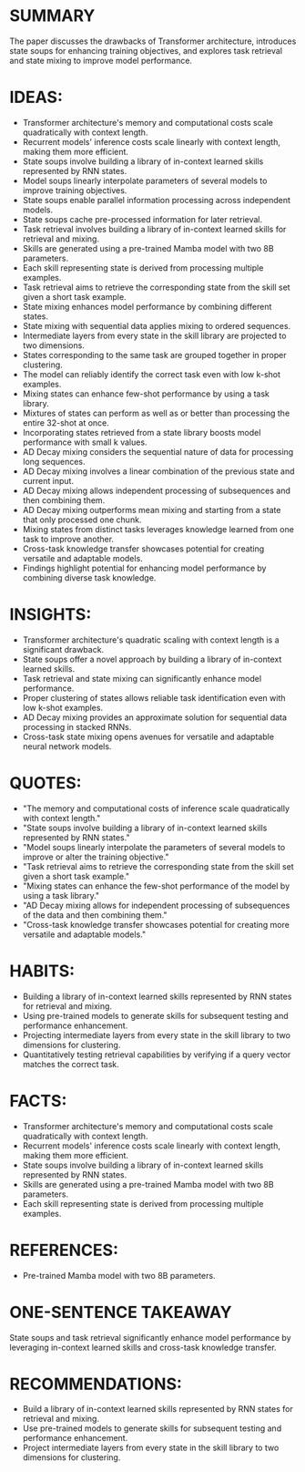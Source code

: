 # SUMMARY
The paper discusses the drawbacks of Transformer architecture, introduces state soups for enhancing training objectives, and explores task retrieval and state mixing to improve model performance.

# IDEAS:
- Transformer architecture's memory and computational costs scale quadratically with context length.
- Recurrent models' inference costs scale linearly with context length, making them more efficient.
- State soups involve building a library of in-context learned skills represented by RNN states.
- Model soups linearly interpolate parameters of several models to improve training objectives.
- State soups enable parallel information processing across independent models.
- State soups cache pre-processed information for later retrieval.
- Task retrieval involves building a library of in-context learned skills for retrieval and mixing.
- Skills are generated using a pre-trained Mamba model with two 8B parameters.
- Each skill representing state is derived from processing multiple examples.
- Task retrieval aims to retrieve the corresponding state from the skill set given a short task example.
- State mixing enhances model performance by combining different states.
- State mixing with sequential data applies mixing to ordered sequences.
- Intermediate layers from every state in the skill library are projected to two dimensions.
- States corresponding to the same task are grouped together in proper clustering.
- The model can reliably identify the correct task even with low k-shot examples.
- Mixing states can enhance few-shot performance by using a task library.
- Mixtures of states can perform as well as or better than processing the entire 32-shot at once.
- Incorporating states retrieved from a state library boosts model performance with small k values.
- AD Decay mixing considers the sequential nature of data for processing long sequences.
- AD Decay mixing involves a linear combination of the previous state and current input.
- AD Decay mixing allows independent processing of subsequences and then combining them.
- AD Decay mixing outperforms mean mixing and starting from a state that only processed one chunk.
- Mixing states from distinct tasks leverages knowledge learned from one task to improve another.
- Cross-task knowledge transfer showcases potential for creating versatile and adaptable models.
- Findings highlight potential for enhancing model performance by combining diverse task knowledge.

# INSIGHTS:
- Transformer architecture's quadratic scaling with context length is a significant drawback.
- State soups offer a novel approach by building a library of in-context learned skills.
- Task retrieval and state mixing can significantly enhance model performance.
- Proper clustering of states allows reliable task identification even with low k-shot examples.
- AD Decay mixing provides an approximate solution for sequential data processing in stacked RNNs.
- Cross-task state mixing opens avenues for versatile and adaptable neural network models.

# QUOTES:
- "The memory and computational costs of inference scale quadratically with context length."
- "State soups involve building a library of in-context learned skills represented by RNN states."
- "Model soups linearly interpolate the parameters of several models to improve or alter the training objective."
- "Task retrieval aims to retrieve the corresponding state from the skill set given a short task example."
- "Mixing states can enhance the few-shot performance of the model by using a task library."
- "AD Decay mixing allows for independent processing of subsequences of the data and then combining them."
- "Cross-task knowledge transfer showcases potential for creating more versatile and adaptable models."

# HABITS:
- Building a library of in-context learned skills represented by RNN states for retrieval and mixing.
- Using pre-trained models to generate skills for subsequent testing and performance enhancement.
- Projecting intermediate layers from every state in the skill library to two dimensions for clustering.
- Quantitatively testing retrieval capabilities by verifying if a query vector matches the correct task.

# FACTS:
- Transformer architecture's memory and computational costs scale quadratically with context length.
- Recurrent models' inference costs scale linearly with context length, making them more efficient.
- State soups involve building a library of in-context learned skills represented by RNN states.
- Skills are generated using a pre-trained Mamba model with two 8B parameters.
- Each skill representing state is derived from processing multiple examples.

# REFERENCES:
- Pre-trained Mamba model with two 8B parameters.

# ONE-SENTENCE TAKEAWAY
State soups and task retrieval significantly enhance model performance by leveraging in-context learned skills and cross-task knowledge transfer.

# RECOMMENDATIONS:
- Build a library of in-context learned skills represented by RNN states for retrieval and mixing.
- Use pre-trained models to generate skills for subsequent testing and performance enhancement.
- Project intermediate layers from every state in the skill library to two dimensions for clustering.